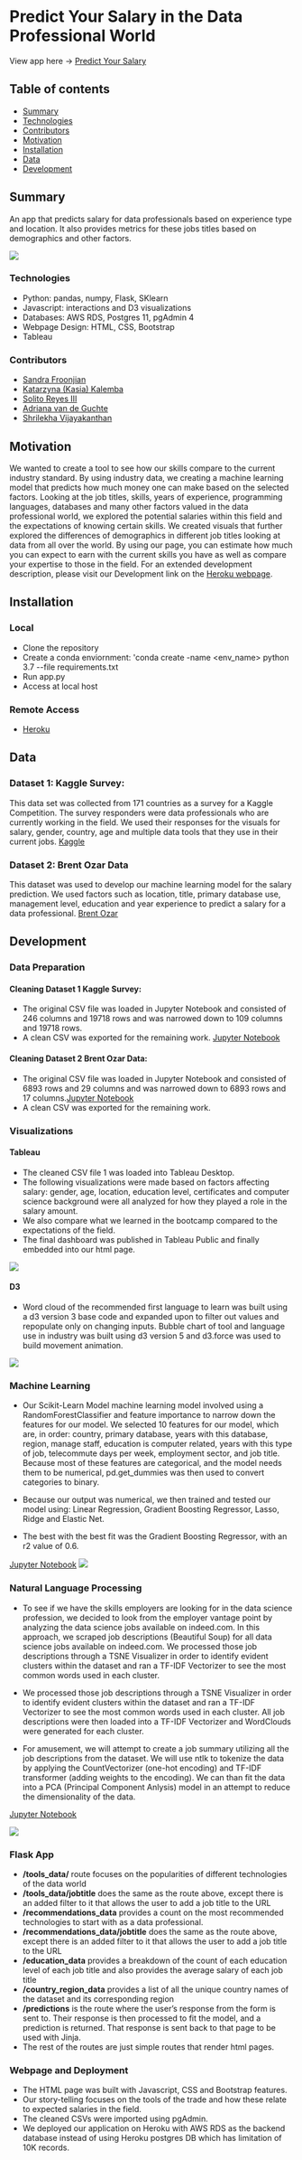 # Predict Your Salary in the Data Professional World 
View app here -> [Predict Your Salary](https://predictyoursalaryy.herokuapp.com/)

## Table of contents
* [Summary](#summary)
* [Technologies](#technologies)
* [Contributors](#contributors)
* [Motivation](#motivation)
* [Installation](#installation)
* [Data](#data)
* [Development](#development)

## Summary
An app that predicts salary for data professionals based on experience type and location. It also provides metrics for these jobs titles based on demographics and other factors. 

![](images/frontpage.png)

### Technologies
* Python: pandas, numpy, Flask, SKlearn 
* Javascript: interactions and D3 visualizations 
* Databases: AWS RDS, Postgres 11, pgAdmin 4
* Webpage Design: HTML, CSS, Bootstrap 
* Tableau 

### Contributors
* [Sandra Froonjian](https://www.linkedin.com/in/sandrafroonjian/) 
* [Katarzyna (Kasia) Kalemba](https://www.linkedin.com/in/katarzynakalemba/)
* [Solito Reyes III](https://www.linkedin.com/in/solitoreyesiii/) 
* [Adriana van de Guchte](https://www.linkedin.com/in/adriana-van-de-guchte-6096791a3/) 
* [Shrilekha Vijayakanthan](https://www.linkedin.com/in/shrilekha-vijayakanthan-1986601b/) 

## Motivation
We wanted to create a tool to see how our skills compare to the current industry standard. By using industry data, we creating a machine learning model that predicts how much money one can make based on the selected factors. Looking at the job titles, skills, years of experience, programming languages, databases and many other factors valued in the data professional world, we explored the potential salaries within this field and the expectations of knowing certain skills. We created visuals that further explored the differences of demographics in different job titles looking at data from all over the world. By using our page, you can estimate how much you can expect to earn with the current skills you have as well as compare your expertise to those in the field. For an extended development description, please visit our Development link on the [Heroku webpage](https://predictyoursalaryy.herokuapp.com/development). 

## Installation 
### Local
* Clone the repository 
* Create a conda enviornment: 'conda create -name <env_name> python 3.7 --file requirements.txt
* Run app.py 
* Access at local host

### Remote Access
* [Heroku](https://predictyoursalaryy.herokuapp.com/)

## Data 
### Dataset 1: Kaggle Survey: 
This data set was collected from 171 countries as a survey for a Kaggle Competition. The survey responders were data professionals who are currently working in the field. We used their responses for the visuals for salary, gender, country, age and multiple data tools that they use in their current jobs. 
[Kaggle](https://www.kaggle.com/c/kaggle-survey-2019)

### Dataset 2: Brent Ozar Data
This dataset was used to develop our machine learning model for the salary prediction. We used factors such as location, title, primary database use, management level, education and year experience to predict a salary for a data professional. 
[Brent Ozar](https://www.brentozar.com/archive/2019/01/the-2019-data-professional-salary-survey-results/)


## Development 
### Data Preparation
#### Cleaning Dataset 1 Kaggle Survey: 
* The original CSV file was loaded in Jupyter Notebook and consisted of 246 columns and 19718 rows and was narrowed down to 109 columns and 19718 rows. 
* A clean CSV was exported for the remaining work. [Jupyter Notebook](https://nbviewer.jupyter.org/github/kasiakalemba/Predict-Your-Salary/blob/master/notebooks/data_cleaning_kasia.ipynb)

#### Cleaning Dataset 2 Brent Ozar Data: 
* The original CSV file was loaded in Jupyter Notebook and consisted of 6893 rows and 29 columns and was narrowed down to 6893 rows and 17 columns.[Jupyter Notebook](https://nbviewer.jupyter.org/github/kasiakalemba/Predict-Your-Salary/blob/master/notebooks/data_cleaning_sandy.ipynb)
* A clean CSV was exported for the remaining work. 

### Visualizations 
#### Tableau 
* The cleaned CSV file 1 was loaded into Tableau Desktop. 
* The following visualizations were made based on factors affecting salary: gender, age, location, education level, certificates and computer science background were all analyzed for how they played a role in the salary amount. 
* We also compare what we learned in the bootcamp compared to the expectations of the field. 
* The final dashboard was published in Tableau Public and finally embedded into our html page.

![](images/tableau.png)

#### D3 
* Word cloud of the recommended first language to learn was built using a d3 version 3 base code and expanded upon to filter out values and repopulate only on changing inputs. Bubble chart of tool and language use in industry was built using d3 version 5 and d3.force was used to build movement animation.

![](images/d3.png)


### Machine Learning 
* Our Scikit-Learn Model machine learning model involved using a RandomForestClassifier and feature importance to narrow down the features for our model. We selected 10 features for our model, which are, in order: country, primary database, years with this database, region, manage staff, education is computer related, years with this type of job, telecommute days per week, employment sector, and job title. Because most of these features are categorical, and the model needs them to be numerical, pd.get_dummies was then used to convert categories to binary.

* Because our output was numerical, we then trained and tested our model using: Linear Regression, Gradient Boosting Regressor, Lasso, Ridge and Elastic Net. 

* The best with the best fit was the Gradient Boosting Regressor, with an r2 value of 0.6.

[Jupyter Notebook](https://nbviewer.jupyter.org/github/kasiakalemba/Predict-Your-Salary/blob/master/notebooks/machine_learning_salary_data1.ipynb)
![](images/machinelearn.png)

### Natural Language Processing 
* To see if we have the skills employers are looking for in the data science profession, we decided to look from the employer vantage point by analyzing the data science jobs available on indeed.com. In this approach, we scraped job descriptions (Beautiful Soup) for all data science jobs available on indeed.com. We processed those job descriptions through a TSNE Visualizer in order to identify evident clusters within the dataset and ran a TF-IDF Vectorizer to see the most common words used in each cluster.

* We processed those job descriptions through a TSNE Visualizer in order to identify evident clusters within the dataset and ran a TF-IDF Vectorizer to see the most common words used in each cluster. All job descriptions were then loaded into a TF-IDF Vectorizer and WordClouds were generated for each cluster.

* For amusement, we will attempt to create a job summary utilizing all the job descriptions from the dataset. We will use ntlk to tokenize the data by applying the CountVectorizer (one-hot encoding) and TF-IDF transformer (adding weights to the encoding). We can than fit the data into a PCA (Principal Component Anlysis) model in an attempt to reduce the dimensionality of the data.

[Jupyter Notebook](https://nbviewer.jupyter.org/github/kasiakalemba/Predict-Your-Salary/blob/master/notebooks/NLP.ipynb)

![](images/webscapes.png)

### Flask App 
* **/tools_data/** route focuses on the popularities of different technologies of the data world
* **/tools_data/jobtitle** does the same as the route above, except there is an added filter to it that allows the user to add a job title to the URL
* **/recommendations_data** provides a count on the most recommended technologies to start with as a data professional.
* **/recommendations_data/jobtitle** does the same as the route above, except there is an added filter to it that allows the user to add a job title to the URL
* **/education_data** provides a breakdown of the count of each education level of each job title and also provides the average salary of each job title
* **/country_region_data** provides a list of all the unique country names of the dataset and its corresponding region
* **/predictions** is the route where the user’s response from the form is sent to. Their response is then processed to fit the model, and a prediction is returned. That response is sent back to that page to be used with Jinja.
* The rest of the routes are just simple routes that render html pages.
 
### Webpage and Deployment
* The HTML page was built with Javascript, CSS and Bootstrap features. 
* Our story-telling focuses on the tools of the trade and how these relate to expected salaries in the field. 
* The cleaned CSVs were imported using pgAdmin. 
* We deployed our application on Heroku with AWS RDS as the backend database instead of using Heroku postgres DB which has limitation of 10K records. 






